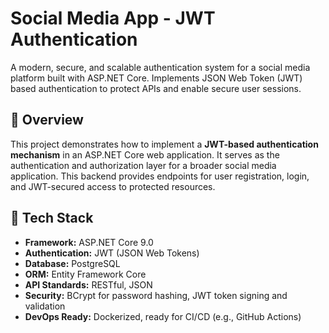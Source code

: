# Social Media App - JWT Authentication

A modern, secure, and scalable authentication system for a social media platform built with ASP.NET Core. Implements JSON Web Token (JWT) based authentication to protect APIs and enable secure user sessions.

## 🔐 Overview

This project demonstrates how to implement a **JWT-based authentication mechanism** in an ASP.NET Core web application. It serves as the authentication and authorization layer for a broader social media application. This backend provides endpoints for user registration, login, and JWT-secured access to protected resources.

## 🧰 Tech Stack

- **Framework:** ASP.NET Core 9.0
- **Authentication:** JWT (JSON Web Tokens)
- **Database:** PostgreSQL 
- **ORM:** Entity Framework Core
- **API Standards:** RESTful, JSON
- **Security:** BCrypt for password hashing, JWT token signing and validation
- **DevOps Ready:** Dockerized, ready for CI/CD (e.g., GitHub Actions)
